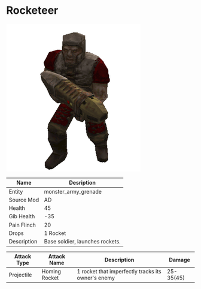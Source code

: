 # Rocketeer
![Monster Picture](https://github.com/JosiahJack/Keep/blob/master/readmesrc/grunt_rocket.png)

|Name  |Desription|
|------|-------------|
|Entity|monster_army_grenade|
|Source Mod|AD|
|Health|45|
|Gib Health|-35|
|Pain Flinch|20|
|Drops|1 Rocket|
|Description|Base soldier, launches rockets.|

|Attack Type|Attack Name|Description|Damage|
|-----------|-----------|-----------|------|
|Projectile |Homing Rocket|1 rocket that imperfectly tracks its owner's enemy|25-35(45)|